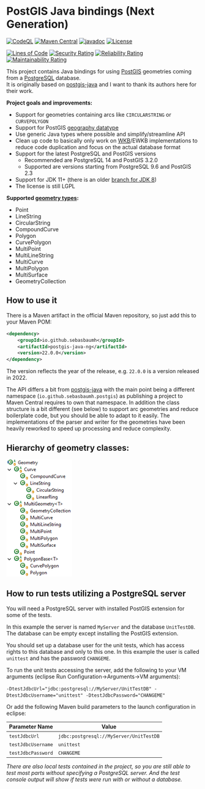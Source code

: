 # PostGIS Java bindings (Next Generation) #

[![CodeQL](https://github.com/sebasbaumh/postgis-java-ng/actions/workflows/codeql-analysis.yml/badge.svg)](https://github.com/sebasbaumh/postgis-java-ng/actions/workflows/codeql-analysis.yml)
[![Maven Central](https://img.shields.io/maven-central/v/io.github.sebasbaumh/postgis-java-ng)](https://search.maven.org/artifact/io.github.sebasbaumh/postgis-java-ng)
[![javadoc](https://javadoc.io/badge2/io.github.sebasbaumh/postgis-java-ng/javadoc.svg)](https://javadoc.io/doc/io.github.sebasbaumh/postgis-java-ng/latest/index.html)
[![License](https://img.shields.io/github/license/sebasbaumh/postgis-java-ng.svg)](https://github.com/sebasbaumh/postgis-java-ng/blob/master/LICENSE)

[![Lines of Code](https://sonarcloud.io/api/project_badges/measure?project=sebasbaumh_postgis-java-ng&metric=ncloc)](https://sonarcloud.io/dashboard?id=sebasbaumh_postgis-java-ng)
[![Security Rating](https://sonarcloud.io/api/project_badges/measure?project=sebasbaumh_postgis-java-ng&metric=security_rating)](https://sonarcloud.io/dashboard?id=sebasbaumh_postgis-java-ng)
[![Reliability Rating](https://sonarcloud.io/api/project_badges/measure?project=sebasbaumh_postgis-java-ng&metric=reliability_rating)](https://sonarcloud.io/dashboard?id=sebasbaumh_postgis-java-ng)
[![Maintainability Rating](https://sonarcloud.io/api/project_badges/measure?project=sebasbaumh_postgis-java-ng&metric=sqale_rating)](https://sonarcloud.io/dashboard?id=sebasbaumh_postgis-java-ng)

This project contains Java bindings for using [PostGIS](https://postgis.net/) geometries coming from a [PostgreSQL](https://www.postgresql.org/) database.  
It is originally based on [postgis-java](https://github.com/postgis/postgis-java) and I want to thank its authors here for their work.

**Project goals and improvements:**
* Support for geometries containing arcs like `CIRCULARSTRING` or `CURVEPOLYGON`
* Support for PostGIS [geography datatype](https://postgis.net/docs/using_postgis_dbmanagement.html#PostGIS_Geography)
* Use generic Java types where possible and simplify/streamline API
* Clean up code to basically only work on [WKB](https://en.wikipedia.org/wiki/Well-known_text#Well-known_binary)/EWKB implementations to reduce code duplication and focus on the actual database format
* Support for the latest PostgreSQL and PostGIS versions
    * Recommended are PostgreSQL 14 and PostGIS 3.2.0
    * Supported are versions starting from PostgreSQL 9.6 and PostGIS 2.3
* Support for JDK 11+ (there is an older [branch for JDK 8](https://github.com/sebasbaumh/postgis-java-ng/tree/jdk8))
* The license is still LGPL

**Supported [geometry types](https://postgis.net/docs/using_postgis_dbmanagement.html#RefObject):**
* Point
* LineString
* CircularString
* CompoundCurve
* Polygon
* CurvePolygon
* MultiPoint
* MultiLineString
* MultiCurve
* MultiPolygon
* MultiSurface
* GeometryCollection

## How to use it ##
There is a Maven artifact in the official Maven repository, so just add this to your Maven POM:

```xml
<dependency>
	<groupId>io.github.sebasbaumh</groupId>
	<artifactId>postgis-java-ng</artifactId>
	<version>22.0.0</version>
</dependency>
```

The version reflects the year of the release, e.g. `22.0.0` is a version released in 2022.

The API differs a bit from [postgis-java](https://github.com/postgis/postgis-java) with the main point being a different namespace (`io.github.sebasbaumh.postgis`) as publishing a project to Maven Central requires to own that namespace.
In addition the class structure is a bit different (see below) to support arc geometries and reduce boilerplate code, but you should be able to adapt to it easily.
The implementations of the parser and writer for the geometries have been heavily reworked to speed up processing and reduce complexity.
	
## Hierarchy of geometry classes: ##

![Hierarchy of geometry classes](ClassHierarchy.png)

## How to run tests utilizing a PostgreSQL server ##

You will need a PostgreSQL server with installed PostGIS extension for some of the tests.

In this example the server is named `MyServer` and the database `UnitTestDB`. The database can be empty except installing the PostGIS extension.

You should set up a database user for the unit tests, which has access rights to this database and only to this one.
In this example the user is called `unittest` and has the password `CHANGEME`.

To run the unit tests accessing the server, add the following to your VM arguments (eclipse Run Configuration->Arguments->VM arguments):

`-DtestJdbcUrl="jdbc:postgresql://MyServer/UnitTestDB" -DtestJdbcUsername="unittest" -DtestJdbcPassword="CHANGEME"`

Or add the following Maven build parameters to the launch configuration in eclipse:

|Parameter Name|Value|
|--------------|-----|
|`testJdbcUrl`|`jdbc:postgresql://MyServer/UnitTestDB`|
|`testJdbcUsername`|`unittest`|
|`testJdbcPassword`|`CHANGEME`|

*There are also local tests contained in the project, so you are still able to test most parts without specifying a PostgreSQL server. And the test console output will show if tests were run with or without a database.*
